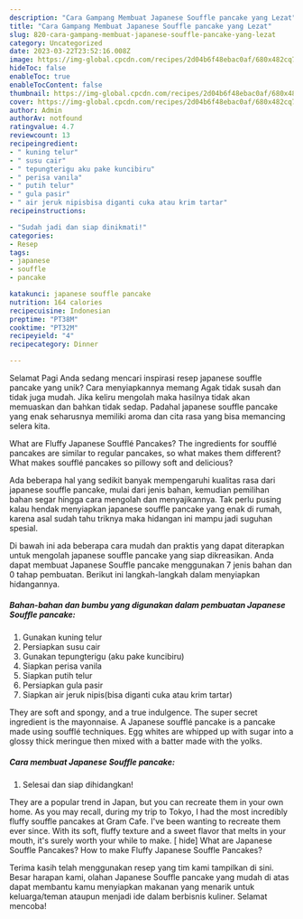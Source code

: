 ```yaml
---
description: "Cara Gampang Membuat Japanese Souffle pancake yang Lezat"
title: "Cara Gampang Membuat Japanese Souffle pancake yang Lezat"
slug: 820-cara-gampang-membuat-japanese-souffle-pancake-yang-lezat
category: Uncategorized
date: 2023-03-22T23:52:16.008Z
image: https://img-global.cpcdn.com/recipes/2d04b6f48ebac0af/680x482cq70/japanese-souffle-pancake-foto-resep-utama.jpg
hideToc: false
enableToc: true
enableTocContent: false
thumbnail: https://img-global.cpcdn.com/recipes/2d04b6f48ebac0af/680x482cq70/japanese-souffle-pancake-foto-resep-utama.jpg
cover: https://img-global.cpcdn.com/recipes/2d04b6f48ebac0af/680x482cq70/japanese-souffle-pancake-foto-resep-utama.jpg
author: Admin
authorAv: notfound
ratingvalue: 4.7
reviewcount: 13
recipeingredient:
- " kuning telur"
- " susu cair"
- " tepungterigu aku pake kuncibiru"
- " perisa vanila"
- " putih telur"
- " gula pasir"
- " air jeruk nipisbisa diganti cuka atau krim tartar"
recipeinstructions:

- "Sudah jadi dan siap dinikmati!"
categories:
- Resep
tags:
- japanese
- souffle
- pancake

katakunci: japanese souffle pancake 
nutrition: 164 calories
recipecuisine: Indonesian
preptime: "PT38M"
cooktime: "PT32M"
recipeyield: "4"
recipecategory: Dinner

---
```



Selamat Pagi Anda sedang mencari inspirasi resep japanese souffle pancake yang unik? Cara menyiapkannya memang Agak tidak susah dan tidak juga mudah. Jika keliru mengolah maka hasilnya tidak akan memuaskan dan bahkan tidak sedap. Padahal japanese souffle pancake yang enak seharusnya memiliki aroma dan cita rasa yang bisa memancing selera kita.


What are Fluffy Japanese Soufflé Pancakes? The ingredients for soufflé pancakes are similar to regular pancakes, so what makes them different? What makes soufflé pancakes so pillowy soft and delicious?

Ada beberapa hal yang sedikit banyak mempengaruhi kualitas rasa dari japanese souffle pancake, mulai dari jenis bahan, kemudian pemilihan bahan segar hingga cara mengolah dan menyajikannya. Tak perlu pusing kalau hendak menyiapkan japanese souffle pancake yang enak di rumah, karena asal sudah tahu triknya maka hidangan ini mampu jadi suguhan spesial.


Di bawah ini ada beberapa cara mudah dan praktis yang dapat diterapkan untuk mengolah japanese souffle pancake yang siap dikreasikan. Anda dapat membuat Japanese Souffle pancake menggunakan 7 jenis bahan dan 0 tahap pembuatan. Berikut ini langkah-langkah dalam menyiapkan hidangannya.

<!--inarticleads1-->

##### Bahan-bahan dan bumbu yang digunakan dalam pembuatan Japanese Souffle pancake:

1. Gunakan  kuning telur
1. Persiapkan  susu cair
1. Gunakan  tepungterigu (aku pake kuncibiru)
1. Siapkan  perisa vanila
1. Siapkan  putih telur
1. Persiapkan  gula pasir
1. Siapkan  air jeruk nipis(bisa diganti cuka atau krim tartar)


They are soft and spongy, and a true indulgence. The super secret ingredient is the mayonnaise. A Japanese soufflé pancake is a pancake made using soufflé techniques. Egg whites are whipped up with sugar into a glossy thick meringue then mixed with a batter made with the yolks. 

<!--inarticleads2-->

##### Cara membuat Japanese Souffle pancake:


1. Selesai dan siap dihidangkan!

They are a popular trend in Japan, but you can recreate them in your own home. As you may recall, during my trip to Tokyo, I had the most incredibly fluffy souffle pancakes at Gram Cafe. I&#39;ve been wanting to recreate them ever since. With its soft, fluffy texture and a sweet flavor that melts in your mouth, it&#39;s surely worth your while to make. [ hide] What are Japanese Souffle Pancakes? How to make Fluffy Japanese Souffle Pancakes? 

Terima kasih telah menggunakan resep yang tim kami tampilkan di sini. Besar harapan kami, olahan Japanese Souffle pancake yang mudah di atas dapat membantu kamu menyiapkan makanan yang menarik untuk keluarga/teman ataupun menjadi ide dalam berbisnis kuliner. Selamat mencoba!
